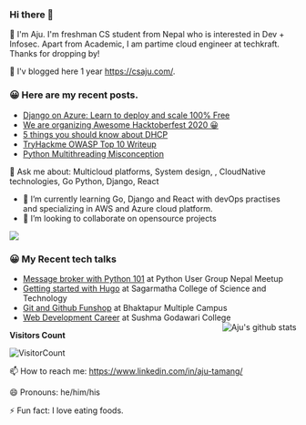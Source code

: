 ### Hi there 👋

🔭 I'm Aju. I'm freshman CS student from Nepal who is interested in Dev + Infosec. Apart from Academic, I am partime cloud engineer at techkraft. Thanks for dropping by!

🌱 I'v blogged here 1 year https://csaju.com/. <br>

<h3>😀 Here are my recent posts.</h3>

- [Django on Azure: Learn to deploy and scale 100% Free](https://www.csaju.com/django-on-azure-learn-to-deploy-and-scale-100-free/)
- [We are organizing Awesome Hacktoberfest 2020 😀](https://www.csaju.com/we-are-organizing-awesome-hacktoberfest-2020-%f0%9f%98%80/)
- [5 things you should know about DHCP](https://www.csaju.com/5-things-you-should-know-about-dhcp/)
- [TryHackme OWASP Top 10 Writeup](https://www.csaju.com/tryhackme-owasp-top-10-writeup/)
- [Python Multithreading Misconception](https://www.csaju.com/python-multithreading-misconception/)

💬 Ask me about: Multicloud platforms, System design, , CloudNative technologies, Go Python, Django, React

- 🌱 I’m currently learning Go, Django and React with devOps practises and specializing in AWS and Azure cloud platform.
- 👯 I’m looking to collaborate on opensource projects

<img src="https://github-profile-trophy.vercel.app/?username=aju100&theme=dracula&column=3&margin-w=15&margin-h=15%20(https://github.com/ryo-ma/github-profile-trophy)(https://github.com/ryo-ma/github-profile-trophy (https://github.com/ryo-ma/github-profile-trophy)">

<h3>😀 My Recent tech talks</h3>

- [Message broker with Python 101](https://github.com/Aju100/my-tech-talks/blob/master/pythonusergroupnepal/Message%20broker%20with%20Python%20101.pdf) at Python User Group Nepal Meetup
- [Getting started with Hugo](https://github.com/Aju100/my-tech-talks/blob/master/Sagarmatha%20College%20of%20Science%20and%20Technology/gettingstartedwithhugo.pdf) at Sagarmatha College of Science and Technology
- [Git and Github Funshop](#) at Bhaktapur Multiple Campus
- [Web Development Career](#) at Sushma Godawari College
  <a href="https://csaju.com">
  <img align="right" src="https://github-readme-stats.vercel.app/api?username=aju100&show_icons=true&theme=radical" alt="Aju's github stats" />
  </a>

**Visitors Count**

![VisitorCount](https://profile-counter.glitch.me/{aju100}/count.svg)

📫 How to reach me: https://www.linkedin.com/in/aju-tamang/

😄 Pronouns: he/him/his

⚡ Fun fact: I love eating foods.
